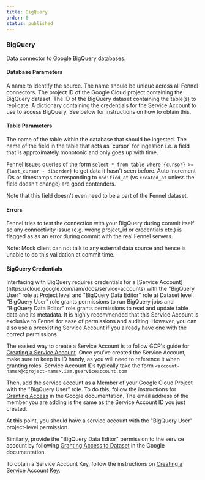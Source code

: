 ```yaml
---
title: BigQuery
order: 0
status: published
---
```

### BigQuery
Data connector to Google BigQuery databases.

#### Database Parameters
<Expandable title="name" type="str">
A name to identify the source. The name should be unique across all Fennel connectors.
</Expandable>

<Expandable title="project_id" type="str">
The project ID of the Google Cloud project containing the BigQuery dataset.
</Expandable>

<Expandable title="dataset_id" type="str">
The ID of the BigQuery dataset containing the table(s) to replicate.
</Expandable>

<Expandable title="service_account_key" type="Dict[str, str]">
A dictionary containing the credentials for the Service Account to use to access
BigQuery. See below for instructions on how to obtain this.
</Expandable>


#### Table Parameters
<Expandable title="table" type="str">
The name of the table within the database that should be ingested.
</Expandable>

<Expandable title="cursor" type="str">
The name of the field in the table that acts as `cursor` for ingestion i.e. 
a field that is approximately monotonic and only goes up with time. 

Fennel issues queries of the form `select * from table where {cursor} >= {last_cursor - disorder}`
to get data it hasn't seen before. Auto increment IDs or timestamps corresponding
to `modified_at` (vs `created_at` unless the field doesn't change) are good
contenders.

Note that this field doesn't even need to be a part of the Fennel dataset. 
</Expandable>

#### Errors
<Expandable title="Connectivity Issues">
Fennel tries to test the connection with your BigQuery during commit itself so any
connectivity issue (e.g. wrong project_id or credentials etc.) is flagged as
as an error during commit with the real Fennel servers.

Note: Mock client can not talk to any external data source and hence is unable to
do this validation at commit time.
</Expandable>

#### BigQuery Credentials

<Expandable title="How to obtain credentials?">
Interfacing with BigQuery requires credentials for
a [Service Account](https://cloud.google.com/iam/docs/service-accounts) with the "BigQuery User" role at Project level
and "BigQuery Data Editor" role at Dataset level. "BigQuery User" role grants permissions to run BigQuery jobs and 
"BigQuery Data Editor" role grants permissions to read and update table data and its metadata. It is highly recommended 
that this Service Account is exclusive to Fennel for ease of permissions and auditing. However, you can also use a 
preexisting Service Account if you already have one with the correct permissions.

The easiest way to create a Service Account is to follow GCP's guide
for [Creating a Service Account](https://cloud.google.com/iam/docs/creating-managing-service-accounts). Once you've
created the Service Account, make sure to keep its ID handy, as you will need to reference it when granting roles.
Service Account IDs typically take the form `<account-name>@<project-name>.iam.gserviceaccount.com`

Then, add the service account as a Member of your Google Cloud Project with the "BigQuery User" role. To do this, follow
the instructions
for [Granting Access](https://cloud.google.com/iam/docs/granting-changing-revoking-access#granting-console) in the
Google documentation. The email address of the member you are adding is the same as the Service Account ID you just
created.

At this point, you should have a service account with the "BigQuery User" project-level permission.

Similarly, provide the "BigQuery Data Editor" permission to the service account by following 
[Granting Access to Dataset](https://cloud.google.com/bigquery/docs/control-access-to-resources-iam#grant_access_to_a_dataset)
in the Google documentation.

To obtain a Service Account Key, follow the instructions on
[Creating a Service Account Key](https://cloud.google.com/iam/docs/keys-create-delete#creating).

</Expandable>

<pre snippet="api-reference/sources/sql#bigquery_source"></pre>